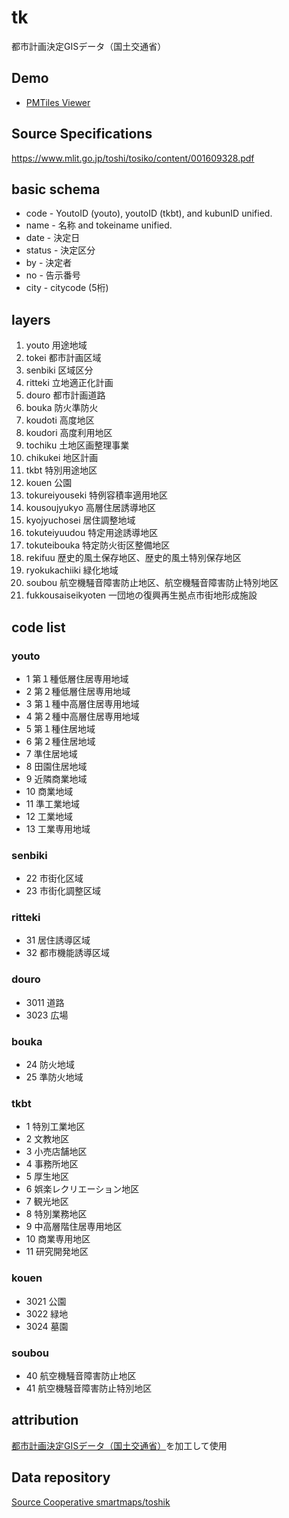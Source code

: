 # tk
都市計画決定GISデータ（国土交通省）

## Demo
- [PMTiles Viewer](https://protomaps.github.io/PMTiles/?url=https%3A%2F%2Fdata.source.coop%2Fsmartmaps%2Ftoshik%2Fa.pmtiles#map=4.23/35.58/134.55)

## Source Specifications
https://www.mlit.go.jp/toshi/tosiko/content/001609328.pdf

## basic schema
- code - YoutoID (youto), youtoID (tkbt), and kubunID unified.
- name - 名称 and tokeiname unified.
- date - 決定日
- status - 決定区分
- by - 決定者
- no - 告示番号
- city - citycode (5桁)

## layers
1. youto 用途地域
2. tokei 都市計画区域
3. senbiki 区域区分
4. ritteki 立地適正化計画
5. douro 都市計画道路
6. bouka 防火準防火
7. koudoti 高度地区
8. koudori 高度利用地区
9. tochiku 土地区画整理事業
10. chikukei 地区計画
11. tkbt 特別用途地区
12. kouen 公園
13. tokureiyouseki 特例容積率適用地区
14. kousoujyukyo 高層住居誘導地区
15. kyojyuchosei 居住調整地域
16. tokuteiyuudou 特定用途誘導地区
17. tokuteibouka 特定防火街区整備地区
18. rekifuu 歴史的風土保存地区、歴史的風土特別保存地区
19. ryokukachiiki 緑化地域
20. soubou 航空機騒音障害防止地区、航空機騒音障害防止特別地区
21. fukkousaiseikyoten 一団地の復興再生拠点市街地形成施設

## code list
### youto
- 1 第１種低層住居専用地域
- 2 第２種低層住居専用地域
- 3 第１種中高層住居専用地域
- 4 第２種中高層住居専用地域
- 5 第１種住居地域
- 6 第２種住居地域
- 7 準住居地域
- 8 田園住居地域
- 9 近隣商業地域
- 10 商業地域
- 11 準工業地域
- 12 工業地域
- 13 工業専用地域

### senbiki
- 22 市街化区域
- 23 市街化調整区域

### ritteki
- 31 居住誘導区域
- 32 都市機能誘導区域

### douro
- 3011 道路
- 3023 広場

### bouka
- 24 防火地域
- 25 準防火地域

### tkbt
- 1 特別工業地区
- 2 文教地区
- 3 小売店舗地区
- 4 事務所地区
- 5 厚生地区
- 6 娯楽レクリエーション地区
- 7 観光地区
- 8 特別業務地区
- 9 中高層階住居専用地区
- 10 商業専用地区
- 11 研究開発地区

### kouen
- 3021 公園
- 3022 緑地
- 3024 墓園

### soubou
- 40 航空機騒音障害防止地区
- 41 航空機騒音障害防止特別地区

## attribution
[都市計画決定GISデータ（国土交通省）](https://www.mlit.go.jp/toshi/tosiko/toshi_tosiko_tk_000087.html)を加工して使用

## Data repository
[Source Cooperative smartmaps/toshik](https://beta.source.coop/repositories/smartmaps/toshik)
